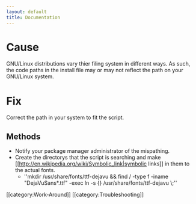 ```yaml
---
layout: default
title: Documentation
---
```

# Cause
GNU/Linux distributions vary thier filing system in different ways. As such, the code paths in the install file may or may not reflect the path on your GNU/Linux system.
# Fix
Correct the path in your system to fit the script.
## Methods
  * Notify your package manager administrator of the mispathing.
  * Create the directorys that the script is searching and make [[http://en.wikipedia.org/wiki/Symbolic_link|symbolic links]] in them to the actual fonts.
    * ''mkdir /usr/share/fonts/ttf-dejavu && find / -type f -iname "DejaVuSans*.ttf" -exec ln -s {} /usr/share/fonts/ttf-dejavu \\;''

[[category:Work-Around]]
[[category:Troubleshooting]]
